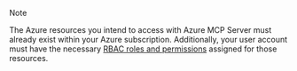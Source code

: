 > [!NOTE]
> The Azure resources you intend to access with Azure MCP Server must already exist within your Azure subscription. Additionally, your user account must have the necessary [RBAC roles and permissions](/azure/role-based-access-control/overview) assigned for those resources.